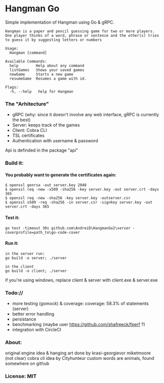 # Hangman Go

Simple implementation of Hangman using Go & gRPC.

~~~~
Hangman is a paper and pencil guessing game for two or more players.
One player thinks of a word, phrase or sentence and the other(s) tries to guess it by suggesting letters or numbers

Usage:
  Hangman [command]

Available Commands:
  help        Help about any command
  listGames   Shows your saved games
  newGame     Starts a new game
  resumeGame  Resumes a game with id.

Flags:
  -h, --help   help for Hangman
  ~~~~

### The "Arhitecture"

- gRPC (why: since it doesn't involve any web interface, gRPC is currently the best)
- Server: keeps track of the games
- Client: Cobra CLI
- TSL certificates
- Authentication with username & password

Api is definded in the package "api"


### Build it:

#### You probably want to generate the certificates again:

~~~~
$ openssl genrsa -out server.key 2048
$ openssl req -new -x509 -sha256 -key server.key -out server.crt -days 365
$ openssl req -new -sha256 -key server.key -outserver.csr
$ openssl x509 -req -sha256 -in server.csr -signkey server.key -out server.crt -days 365
~~~~

#### Test it:

~~~~
go test -timeout 30s github.com\AndreiD\HangmanGo2\server -coverprofile=path_to\go-code-cover
~~~~


#### Run it:

~~~~
in the server run:
go build -o server; ./server

in the client
go build -o client; ./server
~~~~

if you're using windows, replace client & server with client.exe & server.exe

### Todo://

- more testing (gomock) & coverage: coverage: 58.3% of statements (server)
- better error handling
- persistance
- benchmarking (maybe user https://github.com/shafreeck/fperf ?)
- integration with CircleCI

### About:

original engine idea & hanging art done by krasi-georgievor miketmoore (not clear)
cobra cli idea by Cityhunteur
custom words are animals, found somewhere on github

### License: MIT
